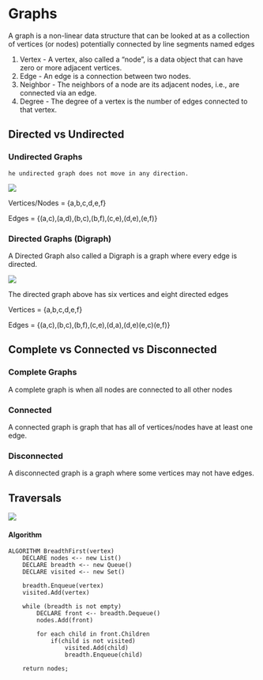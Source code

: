 # Graphs

A graph is a non-linear data structure that can be looked at as a collection of vertices (or nodes) potentially connected by line segments named edges

1. Vertex - A vertex, also called a “node”, is a data object that can have zero or more adjacent vertices.
2. Edge - An edge is a connection between two nodes.
3. Neighbor - The neighbors of a node are its adjacent nodes, i.e., are connected via an edge.
4. Degree - The degree of a vertex is the number of edges connected to that vertex.

## Directed vs Undirected
### Undirected Graphs

`he undirected graph does not move in any direction.`



![](https://codefellows.github.io/common_curriculum/data_structures_and_algorithms/Code_401/class-35/resources/assets/UndirectedGraph.PNG)

Vertices/Nodes = {a,b,c,d,e,f}

Edges = {(a,c),(a,d),(b,c),(b,f),(c,e),(d,e),(e,f)}

### Directed Graphs (Digraph)

A Directed Graph also called a Digraph is a graph where every edge is directed.

![](https://codefellows.github.io/common_curriculum/data_structures_and_algorithms/Code_401/class-35/resources/assets/DirectedGraph.PNG)

The directed graph above has six vertices and eight directed edges

Vertices = {a,b,c,d,e,f}

Edges = {(a,c),(b,c),(b,f),(c,e),(d,a),(d,e)(e,c)(e,f)}

## Complete vs Connected vs Disconnected

### Complete Graphs
A complete graph is when all nodes are connected to all other nodes

### Connected
A connected graph is graph that has all of vertices/nodes have at least one edge.

### Disconnected
A disconnected graph is a graph where some vertices may not have edges.

## Traversals

![](https://codefellows.github.io/common_curriculum/data_structures_and_algorithms/Code_401/class-35/resources/assets/BreadthFirst.PNG)


#### Algorithm

```
ALGORITHM BreadthFirst(vertex)
    DECLARE nodes <-- new List()
    DECLARE breadth <-- new Queue()
    DECLARE visited <-- new Set()

    breadth.Enqueue(vertex)
    visited.Add(vertex)

    while (breadth is not empty)
        DECLARE front <-- breadth.Dequeue()
        nodes.Add(front)

        for each child in front.Children
            if(child is not visited)
                visited.Add(child)
                breadth.Enqueue(child)   

    return nodes;
```